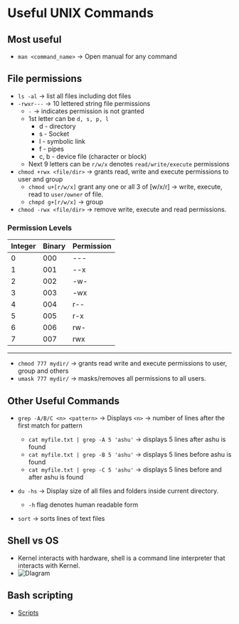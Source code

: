 # Useful UNIX Commands

## Most useful
- `man <command_name>` -> Open manual for any command

## File permissions
- `ls -al` -> list all files including dot files
- `-rwxr---` -> 10 lettered string file permissions
    - `-` -> indicates permission is not granted
    - 1st letter can be `d, s, p, l`
        - d - directory 
        - s - Socket 
        - l - symbolic link 
        - f - pipes 
        - c, b - device file (character or block)
    - Next 9 letters can be `r/w/x` denotes `read/write/execute` permissions
- `chmod +rwx <file/dir>` -> grants read, write and execute permissions to user and group
    - `chmod u+[r/w/x]` grant any one or all 3 of [w/x/r] -> write, execute, read to `user/owner` of file.
    - `chmpd g+[r/w/x]` -> group
- `chmod -rwx <file/dir>` -> remove write, execute and read permissions.

### Permission Levels

|Integer|Binary | Permission    |
| ----- | ----- | ------------- |
|   0   | 000   |       ---     |
|   1   | 001   |       --x     |
|   2   | 002   |       -w-     |
|   3   | 003   |       -wx     |
|   4   | 004   |       r--     |
|   5   | 005   |       r-x     |
|   6   | 006   |       rw-     |
|   7   | 007   |       rwx     |
---------------------------------

- `chmod 777 mydir/` -> grants read write and execute permissions to user, group and others
- `umask 777 mydir/` -> masks/removes all permissions to all users.

## Other Useful Commands
- `grep -A/B/C <n> <pattern>` -> Displays `<n>` -> number of lines after the first match for pattern
    - `cat myfile.txt | grep -A 5 'ashu'` -> displays 5 lines after ashu is found
    - `cat myfile.txt | grep -B 5 'ashu'` -> displays 5 lines before ashu is found
    - `cat myfile.txt | grep -C 5 'ashu'` -> displays 5 lines before and after ashu is found

- `du -hs` -> Display size of all files and folders inside current directory. 
    - `-h` flag denotes human readable form
- `sort` -> sorts lines of text files

## Shell vs OS

- Kernel interacts with hardware, shell is a command line interpreter that interacts with Kernel.
- ![DIagram](https://miro.medium.com/v2/resize:fit:828/format:webp/1*LEp6Tu9LKTF0m0DXvgNMvg.png)

## Bash scripting

- [Scripts](./scripts/)
